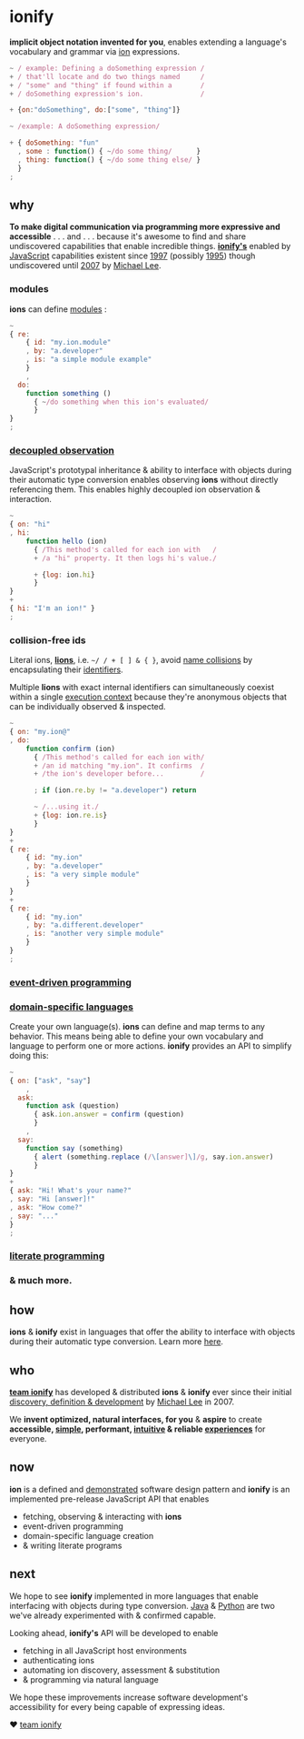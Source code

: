 # ionify

**implicit object notation invented for you**, enables extending a language's vocabulary and grammar via
[ion](https://github.com/ionify/ionify/blob/public/info/ion.md) expressions.


```javascript
~ / example: Defining a doSomething expression /
+ / that'll locate and do two things named     /
+ / "some" and "thing" if found within a       /
+ / doSomething expression's ion.              /

+ {on:"doSomething", do:["some", "thing"]}

~ /example: A doSomething expression/

+ { doSomething: "fun"
  , some : function() { ~/do some thing/      }
  , thing: function() { ~/do some thing else/ }
  }
;
```


## why

**To make digital communication via programming more expressive and accessible** . . . and . . . because it's awesome to find and share undiscovered capabilities that enable incredible things. **[ionify's](https://github.com/ionify/ionify/)**
enabled by [JavaScript](https://en.wikipedia.org/wiki/JavaScript) capabilities existent since
[1997](http://www.ecma-international.org/publications/files/ECMA-ST-ARCH/ECMA-262,%201st%20edition,%20June%201997.pdf)
(possibly
[1995](https://web.archive.org/web/20070916144913/http://wp.netscape.com/newsref/pr/newsrelease67.html)) though undiscovered until [2007](https://github.com/ionify/ionify/blob/public/info/story.md) by
[Michael Lee](http://twitter.com/iskitz).


### modules

**ions** can define [modules](https://en.wikipedia.org/wiki/Modular_programming)
:

```javascript
~
{ re:
    { id: "my.ion.module"
    , by: "a.developer"
    , is: "a simple module example"
    }
    ,
  do:
    function something ()
      { ~/do something when this ion's evaluated/
      }
}
;
```


### [decoupled observation](https://en.wikipedia.org/wiki/Observer_pattern)

JavaScript's prototypal inheritance & ability to interface with objects during
their automatic type conversion enables observing **ions** without directly
referencing them. This enables highly decoupled ion observation & interaction.

```javascript
~
{ on: "hi"
, hi:
    function hello (ion)
      { /This method's called for each ion with   /
      + /a "hi" property. It then logs hi's value./

      + {log: ion.hi}
      }
}
+
{ hi: "I'm an ion!" }
;
```


### collision-free ids

Literal ions,
[**lions**](https://github.com/ionify/ionify/blob/public/info/ion.md#form),
i.e. `~/ / + [ ] & { }`, avoid
[name collisions](https://en.wikipedia.org/wiki/Name_collision) by encapsulating
their
[identifiers](https://en.m.wikipedia.org/wiki/Identifier#In_computer_languages).

Multiple **lions** with exact internal identifiers can simultaneously coexist
within a single
[execution context](http://www.ecma-international.org/ecma-262/6.0/index.html#sec-execution-contexts)
because they're anonymous objects that can be individually observed & inspected.


```javascript
~
{ on: "my.ion@"
, do:
    function confirm (ion)
      { /This method's called for each ion with/
      + /an id matching "my.ion". It confirms  /
      + /the ion's developer before...         /

      ; if (ion.re.by != "a.developer") return

      ~ /...using it./
      + {log: ion.re.is}
      }
}
+
{ re:
    { id: "my.ion"
    , by: "a.developer"
    , is: "a very simple module"
    }
}
+
{ re:
    { id: "my.ion"
    , by: "a.different.developer"
    , is: "another very simple module"
    }
}
;
```

### [event-driven programming](https://en.wikipedia.org/wiki/Event-driven_programming)


### [domain-specific languages](https://en.wikipedia.org/wiki/Domain-specific_language)

Create your own language(s). **ions** can define and map terms to any behavior. This means
being able to define your own vocabulary and language to perform one or more actions. **ionify** provides an API to simplify doing this:

```javascript
~
{ on: ["ask", "say"]
    ,
  ask:
    function ask (question)
      { ask.ion.answer = confirm (question)
      }
    ,
  say:
    function say (something)
      { alert (something.replace (/\[answer]\]/g, say.ion.answer)
      }
}
+
{ ask: "Hi! What's your name?"
, say: "Hi [answer]!"
, ask: "How come?"
, say: "..."
}
;
```

### [literate programming](https://en.wikipedia.org/wiki/Literate_programming)

### & much more.


## how

**ions** & **ionify** exist in languages that offer  the ability to interface
with objects during their automatic type conversion. Learn more
[here](https://github.com/ionify/ionify/blob/public/info/ion.md).


## who

**[team ionify](https://github.com/orgs/ionify/people)** has developed &
distributed **ions** & **ionify** ever since their initial
[discovery, definition & development](https://github.com/ionify/ionify/blob/public/info/story.md)
by [Michael Lee](http://twitter.com/iskitz) in 2007.

We **invent optimized,
natural interfaces, for you** & **aspire** to create **accessible,
[simple](https://rawgit.com/ionified/anemojii-ions.iskitz.net/public/),
performant,
[intuitive](https://github.com/ionified/jeni-ions.iskitz.net/blob/public/jeni.play.js)
& reliable [experiences](http://ionified.net)** for everyone.


## now

**ion** is a defined and [demonstrated](http://ionified.net/) software design
pattern and **ionify** is an implemented pre-release JavaScript API that enables

+ fetching, observing & interacting with **ions**
+ event-driven programming
+ domain-specific language creation
+ & writing literate programs


## next

We hope to see **ionify** implemented in more languages that enable interfacing
with objects during type conversion.
[Java](https://github.com/ionify/ideas/blob/public/java/src/net/ionify/java/Hello.java)
&
[Python](https://github.com/ionify/ideas/blob/public/python/ion.proof.py)
are two we've already
experimented with & confirmed capable.

Looking ahead, **ionify's** API will be developed to enable

+ fetching in all JavaScript host environments
+ authenticating ions
+ automating ion discovery, assessment & substitution
+ & programming via natural language

We hope these improvements increase software development's accessibility for
every being capable of expressing ideas.

❤️ [team ionify](https://github.com/orgs/ionify/people)